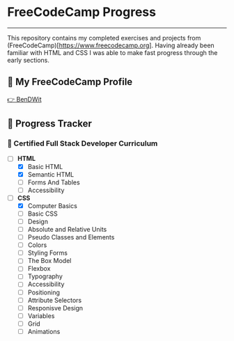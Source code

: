 # **FreeCodeCamp Progress**

***

This repository contains my completed exercises and projects from (FreeCodeCamp)[https://www.freecodecamp.org].
Having already been familiar with HTML and CSS I was able to make fast progress through the early sections.

## 📘 **My FreeCodeCamp Profile**

[👉 BenDWit](https://www.freecodecamp.org/bendwit)

## 🧭 **Progress Tracker**

### 📁 Certified Full Stack Developer Curriculum
- [ ] **HTML**
  - [x] Basic HTML
  - [x] Semantic HTML
  - [ ] Forms And Tables
  - [ ] Accessibility
- [ ] **CSS**
  - [x] Computer Basics
  - [ ] Basic CSS
  - [ ] Design
  - [ ] Absolute and Relative Units
  - [ ] Pseudo Classes and Elements
  - [ ] Colors
  - [ ] Styling Forms
  - [ ] The Box Model
  - [ ] Flexbox
  - [ ] Typography
  - [ ] Accessibility
  - [ ] Positioning
  - [ ] Attribute Selectors
  - [ ] Responisve Design
  - [ ] Variables
  - [ ] Grid
  - [ ] Animations
